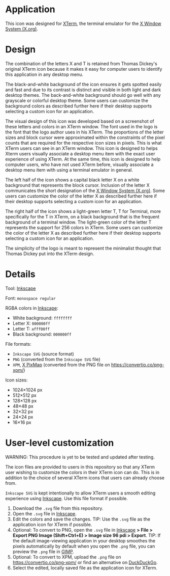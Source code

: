 # Application

This icon was designed for [XTerm](https://invisible-island.net/xterm/), the terminal emulator for the [X Window System (X.org)](https://x.org/).

# Design

The combination of the letters X and T is retained from Thomas Dickey's original XTerm icon because it makes it easy for computer users to identify this application in any desktop menu.

The black-and-white background of the icon ensures it gets spotted easily and fast and due to its contrast is distinct and visible in both light and dark desktop themes. The back-and-white background should go well with any grayscale or colorful desktop theme. Some users can customize the background colors as described further here if their desktop supports selecting a custom icon for an application.

The visual design of this icon was developed based on a screenshot of these letters and colors in an XTerm window. The font used in the logo is the font that the logo author uses in his XTerm. The proportions of the letter sizes and block cursor were approximated within the constraints of the pixel counts that are required for the respective icon sizes in pixels. This is what XTerm users can see in an XTerm window. This icon is designed to helps Xterm users visually associate a desktop menu item with the exact user experience of using XTerm. At the same time, this icon is designed to help computer users, who have not used XTerm before, visually associate a desktop menu item with using a terminal emulator in general.

The left half of the icon shows a capital black letter X on a white background that represents the block cursor. Inclusion of the letter X communicates the short designation of the [X Window System (X.org)](https://x.org/). Some users can customize the color of the letter X as described further here if their desktop supports selecting a custom icon for an application.

The right half of the icon shows a light-green letter T, T for Terminal, more specifically for the T in XTerm, on a black background that is the frequent background of a terminal window. The light-green color of the letter T represents the support for 256 colors in XTerm. Some users can customize the color of the letter X as described further here if their desktop supports selecting a custom icon for an application.

The simplicity of the logo is meant to represent the minimalist thought that Thomas Dickey put into the XTerm design.

# Details

Tool: [Inkscape](https://inkscape.org/)

Font: `monospace regular`

RGBA colors in [Inkscape](https://inkscape.org/):

* White background: `ffffffff`
* Letter X: `000000ff`
* Letter T: `afff00ff`
* Black background: `000000ff`

File formats:

* `Inkscape SVG` (source format)
* `PNG` (converted from the `Inkscape SVG` file)
* `XPM`, [X PixMap](http://www.xfree86.org/current/xpm.pdf) (converted from the PNG file on https://convertio.co/png-xpm/)

Icon sizes:

* 1024×1024 px
* 512×512 px
* 128×128 px
* 48×48 px
* 32×32 px
* 24×24 px
* 16×16 px

# User-level customization

WARNING: This procedure is yet to be tested and updated after testing.

The icon files are provided to users in this repository so that any XTerm user wishing to customize the colors in their XTerm icon can do. This is in addition to the choice of several XTerm icons that users can already choose from.

`Inkscape SVG` is kept intentionally to allow XTerm users a smooth editing experience using [Inkscape](https://inkscape.org/). Use this file format if possible.

1. Download the `.svg` file from this repository.
2. Open the `.svg` file in [Inkscape](https://inkscape.org/).
3. Edit the colors and save the changes.
TIP: Use the `.svg` file as the application icon for XTerm if possible.
4. Optional: To convert to PNG, open the `.svg` file in [Inkscape](https://inkscape.org/) **> File > Export PNG Image (Shift+Ctrl+E) > Image size 96 pdi > Export**.
TIP: If the default image-viewing application in your desktop smoothes the pixels automatically by default when you open the `.png` file, you can preview the `.png` file in [GIMP](https://www.gimp.org/).
5. Optional: To convert to XPM, upload the `.png` file on https://convertio.co/png-xpm/ or find an alternative on [DuckDuckGo](https://duckduckgo.com/?q=convert+svg+to+xpm).
6. Select the edited, locally saved file as the application icon for XTerm.
